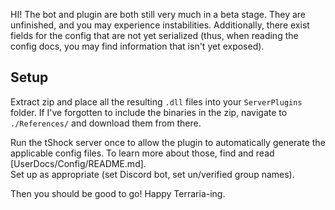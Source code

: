 HI! The bot and plugin are both still very much in a beta stage. They are unfinished, and you may experience instabilities.
Additionally, there exist fields for the config that are not yet serialized (thus, when reading the config docs, you may find information that isn't yet exposed).

## Setup
Extract zip and place all the resulting `.dll` files into your `ServerPlugins` folder. If I've forgotten to include the binaries in the zip, navigate to `./References/` and download them from there.

Run the tShock server once to allow the plugin to automatically generate the applicable config files. To learn more about those, find and read [UserDocs/Config/README.md].\
Set up as appropriate (set Discord bot, set un/verified group names).

Then you should be good to go! Happy Terraria-ing.